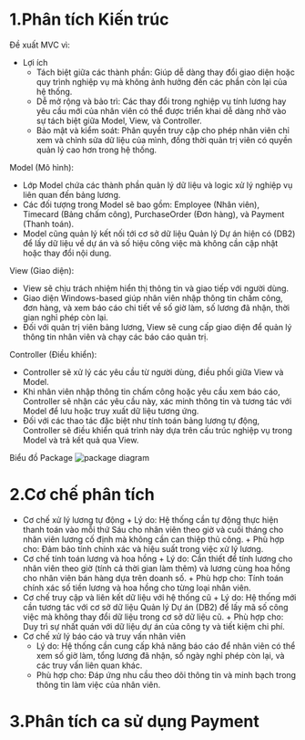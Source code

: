 # 1.Phân tích Kiến trúc
Đề xuất MVC vì:
- Lợi ích
    + Tách biệt giữa các thành phần: Giúp dễ dàng thay đổi giao diện hoặc quy trình nghiệp vụ mà không ảnh hưởng đến các phần còn lại của     hệ thống.
    + Dễ mở rộng và bảo trì: Các thay đổi trong nghiệp vụ tính lương hay yêu cầu mới của nhân viên có thể được triển khai dễ dàng nhờ vào     sự tách biệt giữa Model, View, và Controller.
    + Bảo mật và kiểm soát: Phân quyền truy cập cho phép nhân viên chỉ xem và chỉnh sửa dữ liệu của mình, đồng thời quản trị viên có          quyền quản lý cao hơn trong hệ thống.

Model (Mô hình):
- Lớp Model chứa các thành phần quản lý dữ liệu và logic xử lý nghiệp vụ liên quan đến bảng lương.
- Các đối tượng trong Model sẽ bao gồm: Employee (Nhân viên), Timecard (Bảng chấm công), PurchaseOrder (Đơn hàng), và Payment (Thanh toán).
- Model cũng quản lý kết nối tới cơ sở dữ liệu Quản lý Dự án hiện có (DB2) để lấy dữ liệu về dự án và số hiệu công việc mà không cần cập nhật hoặc thay đổi nội dung.

View (Giao diện):
- View sẽ chịu trách nhiệm hiển thị thông tin và giao tiếp với người dùng.
- Giao diện Windows-based giúp nhân viên nhập thông tin chấm công, đơn hàng, và xem báo cáo chi tiết về số giờ làm, số lương đã nhận, thời gian nghỉ phép còn lại.
- Đối với quản trị viên bảng lương, View sẽ cung cấp giao diện để quản lý thông tin nhân viên và chạy các báo cáo quản trị.

Controller (Điều khiển):
- Controller sẽ xử lý các yêu cầu từ người dùng, điều phối giữa View và Model.
- Khi nhân viên nhập thông tin chấm công hoặc yêu cầu xem báo cáo, Controller sẽ nhận các yêu cầu này, xác minh thông tin và tương tác với Model để lưu hoặc truy xuất dữ liệu tương ứng.
- Đối với các thao tác đặc biệt như tính toán bảng lương tự động, Controller sẽ điều khiển quá trình này dựa trên cấu trúc nghiệp vụ trong Model và trả kết quả qua View.

Biểu đồ Package
![package diagram](https://www.planttext.com/api/plantuml/png/X5FBReCm4Bpp5HRt_40FLSZZa0Dg53MvR-rjwjROr3QjeYfVraC_gR_GDGP2WIWSGEpEUcQ7uVVxP-uyM5yLAYc1ly4HMPeVbYop_4LwvBwocBAl965qjOZS25HKPCt55JZ7raMfp0bnK7wK1NAmOb3ULiG03X-iG3limQb0xRjgfsm57fveY6MSetDfJyDbUhLO6gr9kZHwehsrvfMQEMWwCj2i5XtgdCJxlsqF4ZzxH9sOTb-sqHxjCt2SrjCQiDRUdlQR2SGEIsDzu97ws4ESnwHaZJLAiKmKKjzYRXLUTfsaRywCAaRq0pV8Mn_GQ4S1Q1UzGCRVDTIlzbkzLm5Hug3T28oXdCtk-nBlo35hFgH0oWM59wsXFK30nqc2xl2zGkSZb95higmKX1p5kJe9OuQzesTMvyrD4jHp0LWAyAGalAS9wPwZ5k7N-mC00F__0m00)
  
# 2.Cơ chế phân tích
- Cơ chế xử lý lương tự động
      + Lý do: Hệ thống cần tự động thực hiện thanh toán vào mỗi thứ Sáu cho nhân viên theo giờ và cuối tháng cho nhân viên lương cố định        mà không cần can thiệp thủ công.
      + Phù hợp cho: Đảm bảo tính chính xác và hiệu suất trong việc xử lý lương.
- Cơ chế tính toán lương và hoa hồng
      + Lý do: Cần thiết để tính lương cho nhân viên theo giờ (tính cả thời gian làm thêm) và lương cùng hoa hồng cho nhân viên bán hàng        dựa trên doanh số.
      + Phù hợp cho: Tính toán chính xác số tiền lương và hoa hồng cho từng loại nhân viên.
- Cơ chế truy cập và liên kết dữ liệu với hệ thống cũ
      + Lý do: Hệ thống mới cần tương tác với cơ sở dữ liệu Quản lý Dự án (DB2) để lấy mã số công việc mà không thay đổi dữ liệu trong cơ       sở dữ liệu cũ.
      + Phù hợp cho: Duy trì sự nhất quán với dữ liệu dự án của công ty và tiết kiệm chi phí.
-  Cơ chế xử lý báo cáo và truy vấn nhân viên
      + Lý do: Hệ thống cần cung cấp khả năng báo cáo để nhân viên có thể xem số giờ làm, tổng lương đã nhận, số ngày nghỉ phép còn lại,        và các truy vấn liên quan khác.
      + Phù hợp cho: Đáp ứng nhu cầu theo dõi thông tin và minh bạch trong thông tin làm việc của nhân viên.
 
# 3.Phân tích ca sử dụng Payment
